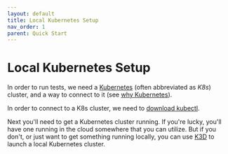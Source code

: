 ```yaml
---
layout: default
title: Local Kubernetes Setup
nav_order: 1
parent: Quick Start
---
```


# Local Kubernetes Setup

In order to run tests, we need a [Kubernetes](https://kubernetes.io/) (often abbreviated as *K8s*) cluster, and a way to connect to it (see [why Kubernetes](https://smartcontractkit.github.io/integrations-framework/setup/kubernetes.html#why)).

In order to connect to a K8s cluster, we need to [download kubectl](https://kubernetes.io/releases/download/).

Next you'll need to get a Kubernetes cluster running. If you're lucky, you'll have one running in the cloud somewhere that you can utilize. But if you don't, or just want to get something running locally, you can use [K3D](https://k3d.io/v5.4.1/#installation) to launch a local Kubernetes cluster.